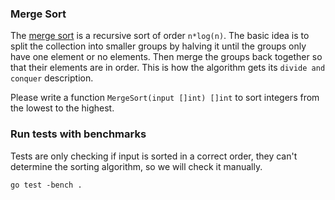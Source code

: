 ### Merge Sort

The [merge sort](https://en.wikipedia.org/wiki/Merge_sort) is a recursive sort of order `n*log(n)`. The basic idea is to split the collection into smaller groups by halving it until the groups only have one element or no elements. Then merge the groups back together so that their elements are in order. This is how the algorithm gets its `divide and conquer` description.

Please write a function `MergeSort(input []int) []int` to sort integers from the lowest to the highest. 

### Run tests with benchmarks

Tests are only checking if input is sorted in a correct order, they can't determine the sorting algorithm, so we will check it manually.

```
go test -bench .
```
